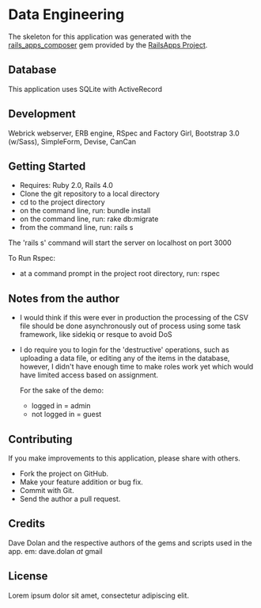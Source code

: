 Data Engineering
=========

The skeleton for this application was generated with the [rails_apps_composer](https://github.com/RailsApps/rails_apps_composer) gem
provided by the [RailsApps Project](http://railsapps.github.io/).


Database
--------

This application uses SQLite with ActiveRecord


Development
-----------

 Webrick webserver, ERB engine, RSpec and Factory Girl, Bootstrap 3.0 (w/Sass), SimpleForm, Devise, CanCan


Getting Started
---------------

- Requires: Ruby 2.0, Rails 4.0
- Clone the git repository to a local directory
- cd to the project directory
- on the command line, run: bundle install
- on the command line, run: rake db:migrate
- from the command line, run: rails s

The 'rails s' command will start the server on localhost on port 3000

To Run Rspec:

- at a command prompt in the project root directory, run: rspec

Notes from the author
---------------------

- I would think if this were ever in production the processing of the CSV file
  should be done asynchronously out of process using some task framework, like sidekiq or resque to avoid DoS
- I do require you to login for the 'destructive' operations, such as uploading a
  data file, or editing any of the items in the database, however, I didn't have
  enough time to make roles work yet which would have limited access based on
  assignment.  

  For the sake of the demo:
  - logged in = admin
  - not logged in = guest

Contributing
------------

If you make improvements to this application, please share with others.

-   Fork the project on GitHub.
-   Make your feature addition or bug fix.
-   Commit with Git.
-   Send the author a pull request.


Credits
-------
Dave Dolan and the respective authors of the gems and scripts used in the app.
em: dave.dolan _at_ gmail

License
-------

Lorem ipsum dolor sit amet, consectetur adipiscing elit.
